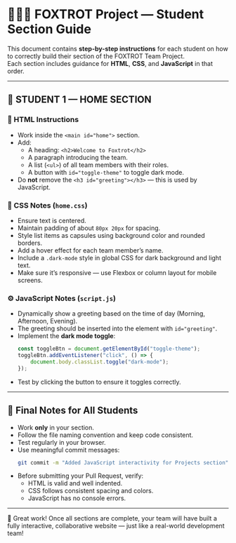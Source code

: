 
# 👩🏽‍💻 FOXTROT Project — Student Section Guide

This document contains **step-by-step instructions** for each student on how to correctly build their section of the FOXTROT Team Project.  
Each section includes guidance for **HTML**, **CSS**, and **JavaScript** in that order.

---

## 🧩 STUDENT 1 — HOME SECTION

### 🧱 HTML Instructions
- Work inside the `<main id="home">` section.
- Add:
  - A heading: `<h2>Welcome to Foxtrot</h2>`
  - A paragraph introducing the team.
  - A list (`<ul>`) of all team members with their roles.
  - A button with `id="toggle-theme"` to toggle dark mode.
- Do **not** remove the `<h3 id="greeting"></h3>` — this is used by JavaScript.

### 🎨 CSS Notes (`home.css`)
- Ensure text is centered.
- Maintain padding of about `80px 20px` for spacing.
- Style list items as capsules using background color and rounded borders.
- Add a hover effect for each team member’s name.
- Include a `.dark-mode` style in global CSS for dark background and light text.
- Make sure it’s responsive — use Flexbox or column layout for mobile screens.

### ⚙️ JavaScript Notes (`script.js`)
- Dynamically show a greeting based on the time of day (Morning, Afternoon, Evening).
- The greeting should be inserted into the element with `id="greeting"`.
- Implement the **dark mode toggle**:
  ```js
  const toggleBtn = document.getElementById("toggle-theme");
  toggleBtn.addEventListener("click", () => {
      document.body.classList.toggle("dark-mode");
  });
  ```
- Test by clicking the button to ensure it toggles correctly.


---

## 🧾 Final Notes for All Students

- Work **only** in your section.
- Follow the file naming convention and keep code consistent.
- Test regularly in your browser.
- Use meaningful commit messages:
  ```bash
  git commit -m "Added JavaScript interactivity for Projects section"
  ```
- Before submitting your Pull Request, verify:
  - HTML is valid and well indented.
  - CSS follows consistent spacing and colors.
  - JavaScript has no console errors.

---

🎉 Great work! Once all sections are complete, your team will have built a fully interactive, collaborative website — just like a real-world development team!
